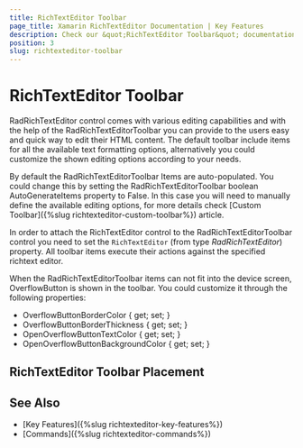 ```yaml
---
title: RichTextEditor Toolbar
page_title: Xamarin RichTextEditor Documentation | Key Features
description: Check our &quot;RichTextEditor Toolbar&quot; documentation article for Telerik RichTextEditor for Xamarin control.
position: 3
slug: richtexteditor-toolbar
---
```


# RichTextEditor Toolbar

RadRichTextEditor control comes with various editing capabilities and with the help of the RadRichTextEditorToolbar you can provide to the users easy and quick way to edit their HTML content. The default toolbar include items for all the available text formatting options, alternatively you could customize the shown editing options according to your needs.

By default the RadRichTextEditorToolbar Items are auto-populated. You could change this by setting the RadRichTextEditorToolbar boolean AutoGenerateItems property to False. In this case you will need to manually define the available editing options, for more details check [Custom Toolbar]({%slug richtexteditor-custom-toolbar%}) article.

In order to attach the RichTextEditor control to the RadRichTextEditorToolbar control you need to set the <code>RichTextEditor</code> (from type *RadRichTextEditor*) property. All toolbar items execute their actions against the specified richtext editor.

When the RadRichTextEditorToolbar items can not fit into the device screen, OverflowButton is shown in the toolbar. You could customize it through the following properties:

* OverflowButtonBorderColor { get; set; }
* OverflowButtonBorderThickness { get; set; }
* OpenOverflowButtonTextColor { get; set; }
* OpenOverflowButtonBackgroundColor { get; set; }


## RichTextEditor Toolbar Placement

## See Also

- [Key Features]({%slug richtexteditor-key-features%})
- [Commands]({%slug richtexteditor-commands%})
